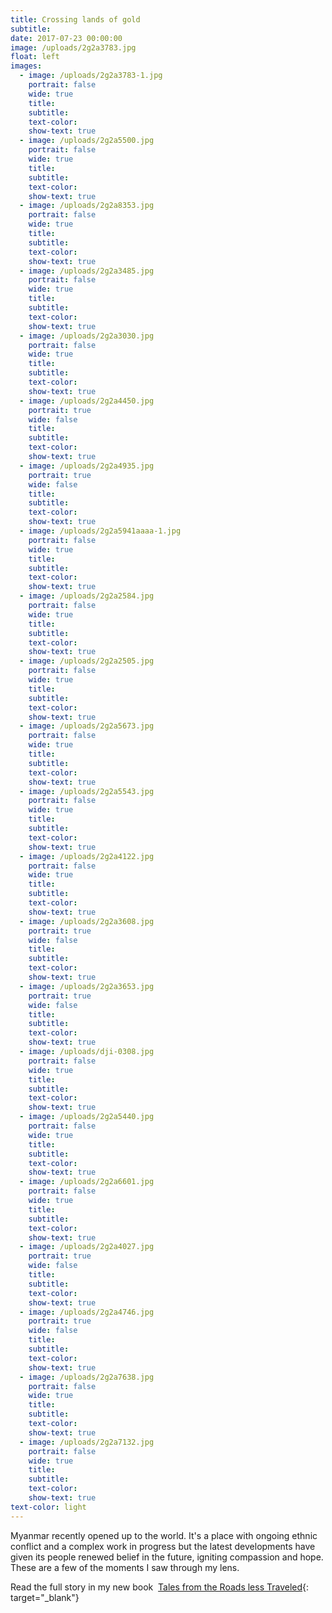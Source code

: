 ```yaml
---
title: Crossing lands of gold
subtitle:
date: 2017-07-23 00:00:00
image: /uploads/2g2a3783.jpg
float: left
images:
  - image: /uploads/2g2a3783-1.jpg
    portrait: false
    wide: true
    title:
    subtitle:
    text-color:
    show-text: true
  - image: /uploads/2g2a5500.jpg
    portrait: false
    wide: true
    title:
    subtitle:
    text-color:
    show-text: true
  - image: /uploads/2g2a8353.jpg
    portrait: false
    wide: true
    title:
    subtitle:
    text-color:
    show-text: true
  - image: /uploads/2g2a3485.jpg
    portrait: false
    wide: true
    title:
    subtitle:
    text-color:
    show-text: true
  - image: /uploads/2g2a3030.jpg
    portrait: false
    wide: true
    title:
    subtitle:
    text-color:
    show-text: true
  - image: /uploads/2g2a4450.jpg
    portrait: true
    wide: false
    title:
    subtitle:
    text-color:
    show-text: true
  - image: /uploads/2g2a4935.jpg
    portrait: true
    wide: false
    title:
    subtitle:
    text-color:
    show-text: true
  - image: /uploads/2g2a5941aaaa-1.jpg
    portrait: false
    wide: true
    title:
    subtitle:
    text-color:
    show-text: true
  - image: /uploads/2g2a2584.jpg
    portrait: false
    wide: true
    title:
    subtitle:
    text-color:
    show-text: true
  - image: /uploads/2g2a2505.jpg
    portrait: false
    wide: true
    title:
    subtitle:
    text-color:
    show-text: true
  - image: /uploads/2g2a5673.jpg
    portrait: false
    wide: true
    title:
    subtitle:
    text-color:
    show-text: true
  - image: /uploads/2g2a5543.jpg
    portrait: false
    wide: true
    title:
    subtitle:
    text-color:
    show-text: true
  - image: /uploads/2g2a4122.jpg
    portrait: false
    wide: true
    title:
    subtitle:
    text-color:
    show-text: true
  - image: /uploads/2g2a3608.jpg
    portrait: true
    wide: false
    title:
    subtitle:
    text-color:
    show-text: true
  - image: /uploads/2g2a3653.jpg
    portrait: true
    wide: false
    title:
    subtitle:
    text-color:
    show-text: true
  - image: /uploads/dji-0308.jpg
    portrait: false
    wide: true
    title:
    subtitle:
    text-color:
    show-text: true
  - image: /uploads/2g2a5440.jpg
    portrait: false
    wide: true
    title:
    subtitle:
    text-color:
    show-text: true
  - image: /uploads/2g2a6601.jpg
    portrait: false
    wide: true
    title:
    subtitle:
    text-color:
    show-text: true
  - image: /uploads/2g2a4027.jpg
    portrait: true
    wide: false
    title:
    subtitle:
    text-color:
    show-text: true
  - image: /uploads/2g2a4746.jpg
    portrait: true
    wide: false
    title:
    subtitle:
    text-color:
    show-text: true
  - image: /uploads/2g2a7638.jpg
    portrait: false
    wide: true
    title:
    subtitle:
    text-color:
    show-text: true
  - image: /uploads/2g2a7132.jpg
    portrait: false
    wide: true
    title:
    subtitle:
    text-color:
    show-text: true
text-color: light
---
```


Myanmar recently opened up to the world. It's a place with ongoing ethnic conflict and a complex work in progress but the latest developments have given its people renewed belief in the future, igniting compassion and hope. These are a few of the moments I saw through my lens.&nbsp;

Read the full story in my new book &nbsp;[Tales from the Roads less Traveled](https://shop.pieaerts.com/collections/book){: target="_blank"}